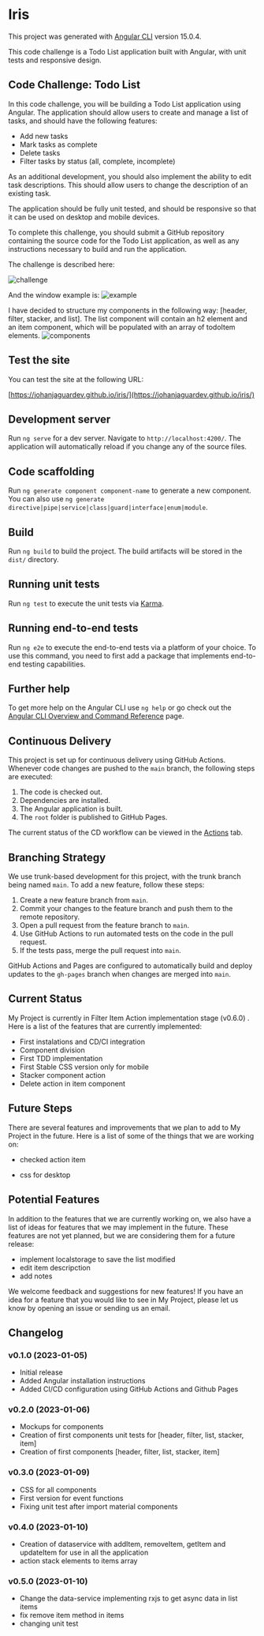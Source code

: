# Iris

This project was generated with [Angular CLI](https://github.com/angular/angular-cli) version 15.0.4.

This code challenge is a Todo List application built with Angular, with unit tests and responsive design.

## Code Challenge: Todo List

In this code challenge, you will be building a Todo List application using Angular. The application should allow users to create and manage a list of tasks, and should have the following features:

- Add new tasks
- Mark tasks as complete
- Delete tasks
- Filter tasks by status (all, complete, incomplete)

As an additional development, you should also implement the ability to edit task descriptions. This should allow users to change the description of an existing task.

The application should be fully unit tested, and should be responsive so that it can be used on desktop and mobile devices.

To complete this challenge, you should submit a GitHub repository containing the source code for the Todo List application, as well as any instructions necessary to build and run the application.

The challenge is described here:

![challenge](src/assets/instrucciones.png)

And the window example is:
![example](src/assets/ventana.png)

I have decided to structure my components in the following way: [header, filter, stacker, and list]. The list component will contain an h2 element and an item component, which will be populated with an array of todoItem elements.
![components](src/assets/componentes.png)

## Test the site

You can test the site at the following URL:

[https://johanjaguardev.github.io/iris/](https://johanjaguardev.github.io/iris/)

## Development server

Run `ng serve` for a dev server. Navigate to `http://localhost:4200/`. The application will automatically reload if you change any of the source files.

## Code scaffolding

Run `ng generate component component-name` to generate a new component. You can also use `ng generate directive|pipe|service|class|guard|interface|enum|module`.

## Build

Run `ng build` to build the project. The build artifacts will be stored in the `dist/` directory.

## Running unit tests

Run `ng test` to execute the unit tests via [Karma](https://karma-runner.github.io).

## Running end-to-end tests

Run `ng e2e` to execute the end-to-end tests via a platform of your choice. To use this command, you need to first add a package that implements end-to-end testing capabilities.

## Further help

To get more help on the Angular CLI use `ng help` or go check out the [Angular CLI Overview and Command Reference](https://angular.io/cli) page.

## Continuous Delivery

This project is set up for continuous delivery using GitHub Actions. Whenever code changes are pushed to the `main` branch, the following steps are executed:

1. The code is checked out.
2. Dependencies are installed.
3. The Angular application is built.
4. The `root` folder is published to GitHub Pages.

The current status of the CD workflow can be viewed in the [Actions](https://github.com/johanjaguardev/iris/actions) tab.

## Branching Strategy

We use trunk-based development for this project, with the trunk branch being named `main`. To add a new feature, follow these steps:

1. Create a new feature branch from `main`.
2. Commit your changes to the feature branch and push them to the remote repository.
3. Open a pull request from the feature branch to `main`.
4. Use GitHub Actions to run automated tests on the code in the pull request.
5. If the tests pass, merge the pull request into `main`.

GitHub Actions and Pages are configured to automatically build and deploy updates to the `gh-pages` branch when changes are merged into `main`.

## Current Status

My Project is currently in Filter Item Action implementation stage (v0.6.0) . Here is a list of the features that are currently implemented:

- First instalations and CD/CI integration
- Component division
- First TDD implementation
- First Stable CSS version only for mobile
- Stacker component action
- Delete action in item component

## Future Steps

There are several features and improvements that we plan to add to My Project in the future. Here is a list of some of the things that we are working on:

- checked action item

- css for desktop

## Potential Features

In addition to the features that we are currently working on, we also have a list of ideas for features that we may implement in the future. These features are not yet planned, but we are considering them for a future release:

- implement localstorage to save the list modified
- edit item descripction
- add notes

We welcome feedback and suggestions for new features! If you have an idea for a feature that you would like to see in My Project, please let us know by opening an issue or sending us an email.

## Changelog

### v0.1.0 (2023-01-05)

- Initial release
- Added Angular installation instructions
- Added CI/CD configuration using GitHub Actions and Github Pages

### v0.2.0 (2023-01-06)

- Mockups for components
- Creation of first components unit tests for [header, filter, list, stacker, item]
- Creation of first components [header, filter, list, stacker, item]

### v0.3.0 (2023-01-09)

- CSS for all components
- First version for event functions
- Fixing unit test after import material components

### v0.4.0 (2023-01-10)

- Creation of dataservice with addItem, removeItem, getItem and updateItem for use in all the application
- action stack elements to items array

### v0.5.0 (2023-01-10)

- Change the data-service implementing rxjs to get async data in list items
- fix remove item method in items
- changing unit test
